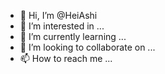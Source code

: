 - 👋 Hi, I’m @HeiAshi
- 👀 I’m interested in ...
- 🌱 I’m currently learning ...
- 💞️ I’m looking to collaborate on ...
- 📫 How to reach me ...

<!---
HeiAshi/HeiAshi is a ✨ special ✨ repository because its `README.md` (this file) appears on your GitHub profile.
You can click the Preview link to take a look at your changes.
--->
